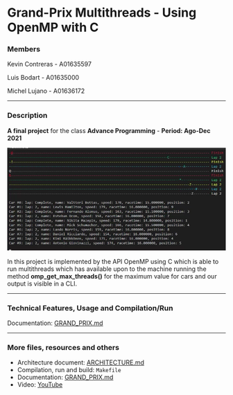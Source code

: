 # Grand-Prix Multithreads - Using OpenMP with C
### Members


Kevin Contreras - A01635597

Luis Bodart - A01635000

Michel Lujano - A01636172

***

### Description

**A final project** for the class **Advance Programming** - **Period: Ago-Dec 2021**

![Grand-Prix animation](./grandprix.gif)

In this project is implemented by the API OpenMP using C which is able to run multithreads which has available upon to the machine running the method **omp_get_max_threads()** for the maximum value for cars and our output is visible in a CLI.

***

### Technical Features, Usage and Compilation/Run

Documentation: [GRAND_PRIX.md](./GRAND_PRIX.md)

***

### More files, resources and others
 	
* Architecture document: [ARCHITECTURE.md](./ARCHITECTURE.md)
* Compilation, run and build: `Makefile`
* Documentation: [GRAND_PRIX.md](./GRAND_PRIX.md)
* Video: [YouTube](#)



